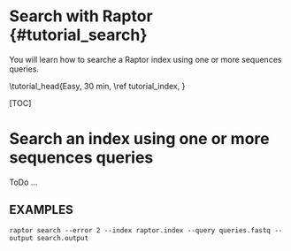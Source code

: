 # Search with Raptor {#tutorial_search}

You will learn how to searche a Raptor index using one or more sequences queries.

\tutorial_head{Easy, 30 min, \ref tutorial_index, }

[TOC]

# Search an index using one or more sequences queries

ToDo ...

## EXAMPLES

`raptor search --error 2 --index raptor.index --query queries.fastq --output search.output`
